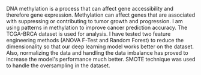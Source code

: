 DNA methylation is a process that can affect gene accessibility and therefore gene expression. Methylation can affect genes that are associated with suppressing or contributing to tumor growth and progression. I am using patterns in methylation to improve cancer prediction accuracy. The TCGA-BRCA dataset is used for analysis. I have tested two feature engineering methods (ANOVA F-Test and Random Forest) to reduce the dimensionality so that our deep learning model works better on the dataset. Also, normalizing the data and handling the data imbalance has proved to increase the model's performance much better. SMOTE technique was used to handle the oversampling in the dataset.
